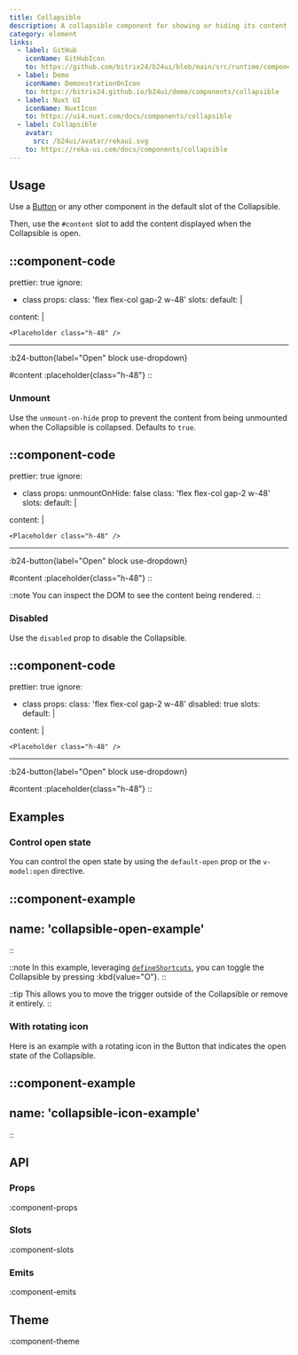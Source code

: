 ```yaml
---
title: Collapsible
description: A collapsible component for showing or hiding its content.
category: element
links:
  - label: GitHub
    iconName: GitHubIcon
    to: https://github.com/bitrix24/b24ui/blob/main/src/runtime/components/Collapsible.vue
  - label: Demo
    iconName: DemonstrationOnIcon
    to: https://bitrix24.github.io/b24ui/demo/components/collapsible
  - label: Nuxt UI
    iconName: NuxtIcon
    to: https://ui4.nuxt.com/docs/components/collapsible
  - label: Collapsible
    avatar:
      src: /b24ui/avatar/rekaui.svg
    to: https://reka-ui.com/docs/components/collapsible
---
```


## Usage

Use a [Button](/docs/components/button/) or any other component in the default slot of the Collapsible.

Then, use the `#content` slot to add the content displayed when the Collapsible is open.

::component-code
---
prettier: true
ignore:
  - class
props:
  class: 'flex flex-col gap-2 w-48'
slots:
  default: |

    <B24Button label="Open" block use-dropdown />

  content: |

    <Placeholder class="h-48" />
---

:b24-button{label="Open" block use-dropdown}

#content
:placeholder{class="h-48"}
::

### Unmount

Use the `unmount-on-hide` prop to prevent the content from being unmounted when the Collapsible is collapsed. Defaults to `true`.

::component-code
---
prettier: true
ignore:
  - class
props:
  unmountOnHide: false
  class: 'flex flex-col gap-2 w-48'
slots:
  default: |

    <B24Button label="Open" block use-dropdown />

  content: |

    <Placeholder class="h-48" />
---

:b24-button{label="Open" block use-dropdown}

#content
:placeholder{class="h-48"}
::

::note
You can inspect the DOM to see the content being rendered.
::

### Disabled

Use the `disabled` prop to disable the Collapsible.

::component-code
---
prettier: true
ignore:
  - class
props:
  class: 'flex flex-col gap-2 w-48'
  disabled: true
slots:
  default: |

    <B24Button label="Open" block use-dropdown />

  content: |

    <Placeholder class="h-48" />
---

:b24-button{label="Open" block use-dropdown}

#content
:placeholder{class="h-48"}
::

## Examples

### Control open state

You can control the open state by using the `default-open` prop or the `v-model:open` directive.

::component-example
---
name: 'collapsible-open-example'
---
::

::note
In this example, leveraging [`defineShortcuts`](/docs/composables/define-shortcuts/), you can toggle the Collapsible by pressing :kbd{value="O"}.
::

::tip
This allows you to move the trigger outside of the Collapsible or remove it entirely.
::

### With rotating icon

Here is an example with a rotating icon in the Button that indicates the open state of the Collapsible.

::component-example
---
name: 'collapsible-icon-example'
---
::

## API

### Props

:component-props

### Slots

:component-slots

### Emits

:component-emits

## Theme

:component-theme
